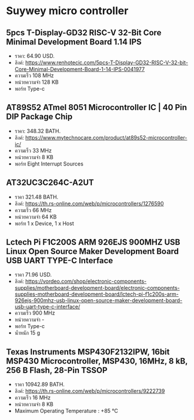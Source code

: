 # Suywey micro controller
## 5pcs T-Display-GD32 RISC-V 32-Bit Core Minimal Development Board 1.14 IPS
- ราคา: 64.90 USD.
- ลิงค์: https://www.renhotecic.com/5pcs-T-Display-GD32-RISC-V-32-bit-Core-Minimal-Development-Board-1-14-IPS-0041977
- ความเร็ว 108 MHz
- หน่วยความจำ 128 KB
- พอร์ท Type-c
## AT89S52 ATmel 8051 Microcontroller IC | 40 Pin DIP Package Chip
- ราคา: 348.32 BATH.
- ลิงค์: https://www.mytechnocare.com/product/at89s52-microcontroller-ic/
- ความเร็ว 33 MHz
- หน่วยความจำ 8 KB
- พอร์ท Eight Interrupt Sources
## AT32UC3C264C-A2UT
- ราคา 321.48 BATH.
- ลิงค์: https://th.rs-online.com/web/p/microcontrollers/1276590
- ความเร็ว 66 MHz
- หน่วยความจำ 64 KB
- พอร์ท 1 x Device, 1 x Host
## Lctech Pi F1C200S ARM 926EJS 900MHZ USB Linux Open Source Maker Development Board USB UART TYPE-C Interface
- ราคา 71.96 USD.
- ลิงค์: https://vordeo.com/shop/electronic-components-supplies/motherboard-development-board/electronic-components-supplies-motherboard-development-board/lctech-pi-f1c200s-arm-926ejs-900mhz-usb-linux-open-source-maker-development-board-usb-uart-type-c-interface/
- ความเร็ว 900 MHz
- หน่วยความจำ -
- พอร์ท  Type-c 
- น้ำหนัก 15 g
## Texas Instruments MSP430F2132IPW, 16bit MSP430 Microcontroller, MSP430, 16MHz, 8 kB, 256 B Flash, 28-Pin TSSOP
- ราคา 10942.89 BATH.
- ลิงค์: https://th.rs-online.com/web/p/microcontrollers/9222739
- ความเร็ว 16 MHz
- หน่วยความจำ 8 KB
- Maximum Operating Temperature :	+85 °C
